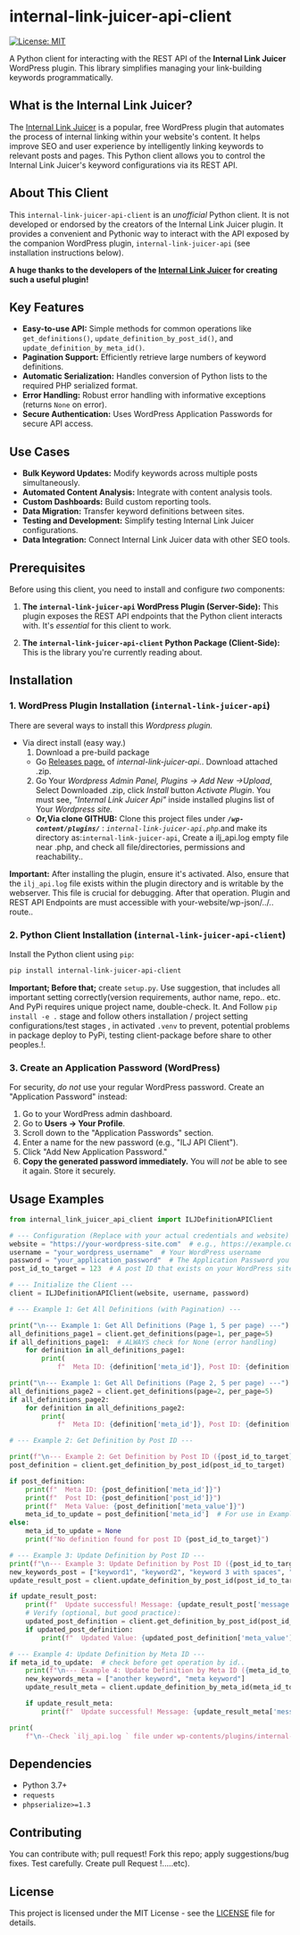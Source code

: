 
# internal-link-juicer-api-client

[![License: MIT](https://img.shields.io/badge/License-MIT-yellow.svg)](https://opensource.org/licenses/MIT)

A Python client for interacting with the REST API of the **Internal Link Juicer** WordPress plugin. This library simplifies managing your link-building keywords programmatically.

## What is the Internal Link Juicer?

The [Internal Link Juicer](https://wordpress.org/plugins/internal-links/) is a popular, free WordPress plugin that automates the process of internal linking within your website's content. It helps improve SEO and user experience by intelligently linking keywords to relevant posts and pages. This Python client allows you to control the Internal Link Juicer's keyword configurations via its REST API.

## About This Client

This `internal-link-juicer-api-client` is an *unofficial* Python client. It is not developed or endorsed by the creators of the Internal Link Juicer plugin. It provides a convenient and Pythonic way to interact with the API exposed by the companion WordPress plugin, `internal-link-juicer-api` (see installation instructions below).

**A huge thanks to the developers of the [Internal Link Juicer](https://wordpress.org/plugins/internal-links/) for creating such a useful plugin!**

## Key Features

*   **Easy-to-use API:** Simple methods for common operations like `get_definitions()`, `update_definition_by_post_id()`, and `update_definition_by_meta_id()`.
*   **Pagination Support:** Efficiently retrieve large numbers of keyword definitions.
*   **Automatic Serialization:** Handles conversion of Python lists to the required PHP serialized format.
*   **Error Handling:** Robust error handling with informative exceptions (returns `None` on error).
*   **Secure Authentication:** Uses WordPress Application Passwords for secure API access.

## Use Cases

*   **Bulk Keyword Updates:** Modify keywords across multiple posts simultaneously.
*   **Automated Content Analysis:** Integrate with content analysis tools.
*   **Custom Dashboards:** Build custom reporting tools.
*   **Data Migration:** Transfer keyword definitions between sites.
*   **Testing and Development:** Simplify testing Internal Link Juicer configurations.
*   **Data Integration:** Connect Internal Link Juicer data with other SEO tools.

## Prerequisites

Before using this client, you need to install and configure *two* components:

1.  **The `internal-link-juicer-api` WordPress Plugin (Server-Side):** This plugin exposes the REST API endpoints that the Python client interacts with. It's *essential* for this client to work.

2.  **The `internal-link-juicer-api-client` Python Package (Client-Side):** This is the library you're currently reading about.

## Installation

### 1. WordPress Plugin Installation (`internal-link-juicer-api`)

   There are several ways to install this *Wordpress plugin.*
   * Via direct install (easy way.)
        1.  Download a pre-build package
        * Go [Releases page.](https://github.com/onur222/internal-link-juicer-api) of   *internal-link-juicer-api.*.
       Download  attached .zip.
      2. Go Your *Wordpress Admin Panel,  Plugins -> Add New ->Upload*, Select Downloaded .zip, click  *Install* button
        *Activate Plugin*. You must see, *"Internal Link Juicer Api"* inside installed plugins list of Your *Wordpress site.*
       * **Or,Via clone GITHUB:** Clone this project files under  ***`/wp-content/plugins/`*** : *`internal-link-juicer-api.php`*.and make its directory as:`internal-link-juicer-api`, Create a ilj_api.log empty file near .php,
          and check all file/directories, permissions and reachability..

**Important:** After installing the plugin, ensure it's activated. Also, ensure that the `ilj_api.log` file exists within the plugin directory and is writable by the webserver. This file is crucial for debugging.
   After that operation. Plugin and REST API Endpoints are must accessible with your-website/wp-json/../.. route..

### 2. Python Client Installation (`internal-link-juicer-api-client`)

Install the Python client using `pip`:

```bash
pip install internal-link-juicer-api-client
```
**Important; Before that;** create `setup.py`. Use suggestion, that includes all important setting correctly(version requirements, author name, repo.. etc. And PyPi requires  unique project name, double-check. It. And  Follow `pip install -e .` stage and follow others installation / project setting configurations/test stages , in activated `.venv` to prevent, potential problems in package deploy to PyPi, testing client-package before share to other peoples.!.

### 3. Create an Application Password (WordPress)

For security, *do not* use your regular WordPress password. Create an "Application Password" instead:

1.  Go to your WordPress admin dashboard.
2.  Go to **Users -> Your Profile**.
3.  Scroll down to the "Application Passwords" section.
4.  Enter a name for the new password (e.g., "ILJ API Client").
5.  Click "Add New Application Password."
6.  **Copy the generated password immediately.** You will *not* be able to see it again. Store it securely.

## Usage Examples

```python
from internal_link_juicer_api_client import ILJDefinitionAPIClient

# --- Configuration (Replace with your actual credentials and website) ---
website = "https://your-wordpress-site.com"  # e.g., https://example.com
username = "your_wordpress_username"  # Your WordPress username
password = "your_application_password"  # The Application Password you generated
post_id_to_target = 123  # A post ID that exists on your WordPress site.

# --- Initialize the Client ---
client = ILJDefinitionAPIClient(website, username, password)

# --- Example 1: Get All Definitions (with Pagination) ---

print("\n--- Example 1: Get All Definitions (Page 1, 5 per page) ---")
all_definitions_page1 = client.get_definitions(page=1, per_page=5)
if all_definitions_page1:  # ALWAYS check for None (error handling)
    for definition in all_definitions_page1:
        print(
            f"  Meta ID: {definition['meta_id']}, Post ID: {definition['post_id']}, Value: {definition['meta_value']}")

print("\n--- Example 1: Get All Definitions (Page 2, 5 per page) ---")
all_definitions_page2 = client.get_definitions(page=2, per_page=5)
if all_definitions_page2:
    for definition in all_definitions_page2:
        print(
            f"  Meta ID: {definition['meta_id']}, Post ID: {definition['post_id']}, Value: {definition['meta_value']}")

# --- Example 2: Get Definition by Post ID ---

print(f"\n--- Example 2: Get Definition by Post ID ({post_id_to_target}) ---")
post_definition = client.get_definition_by_post_id(post_id_to_target)

if post_definition:
    print(f"  Meta ID: {post_definition['meta_id']}")
    print(f"  Post ID: {post_definition['post_id']}")
    print(f"  Meta Value: {post_definition['meta_value']}")
    meta_id_to_update = post_definition['meta_id']  # For use in Example 4
else:
    meta_id_to_update = None
    print(f"No definition found for post ID {post_id_to_target}")

# --- Example 3: Update Definition by Post ID ---
print(f"\n--- Example 3: Update Definition by Post ID ({post_id_to_target}) ---")
new_keywords_post = ["keyword1", "keyword2", "keyword 3 with spaces", "123"]
update_result_post = client.update_definition_by_post_id(post_id_to_target, new_keywords_post)

if update_result_post:
    print(f"  Update successful! Message: {update_result_post['message']}")
    # Verify (optional, but good practice):
    updated_post_definition = client.get_definition_by_post_id(post_id_to_target)
    if updated_post_definition:
        print(f"  Updated Value: {updated_post_definition['meta_value']}")

# --- Example 4: Update Definition by Meta ID ---
if meta_id_to_update:  # check before get operation by id..
    print(f"\n--- Example 4: Update Definition by Meta ID ({meta_id_to_update}) ---")
    new_keywords_meta = ["another keyword", "meta keyword"]
    update_result_meta = client.update_definition_by_meta_id(meta_id_to_update, new_keywords_meta)

    if update_result_meta:
        print(f"  Update successful! Message: {update_result_meta['message']}")

print(
    f"\n--Check `ilj_api.log ` file under wp-contents/plugins/internal-link-juicer-api/ directory in your server to get more verbose debug info..")

```

## Dependencies

*   Python 3.7+
*   `requests`
*   `phpserialize>=1.3`

## Contributing

You can contribute with; pull request! Fork this repo; apply suggestions/bug fixes. Test carefully. Create pull Request !.....etc).

## License

This project is licensed under the MIT License - see the [LICENSE](LICENSE) file for details.
